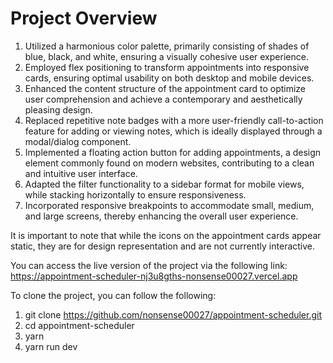 # Project Overview

1. Utilized a harmonious color palette, primarily consisting of shades of blue, black, and white, ensuring a visually cohesive user experience.
2. Employed flex positioning to transform appointments into responsive cards, ensuring optimal usability on both desktop and mobile devices.
3. Enhanced the content structure of the appointment card to optimize user comprehension and achieve a contemporary and aesthetically pleasing design.
4. Replaced repetitive note badges with a more user-friendly call-to-action feature for adding or viewing notes, which is ideally displayed through a modal/dialog component.
5. Implemented a floating action button for adding appointments, a design element commonly found on modern websites, contributing to a clean and intuitive user interface.
6. Adapted the filter functionality to a sidebar format for mobile views, while stacking horizontally to ensure responsiveness.
7. Incorporated responsive breakpoints to accommodate small, medium, and large screens, thereby enhancing the overall user experience.

It is important to note that while the icons on the appointment cards appear static, they are for design representation and are not currently interactive.

You can access the live version of the project via the following link:
https://appointment-scheduler-nj3u8gths-nonsense00027.vercel.app

To clone the project, you can follow the following:

1. git clone https://github.com/nonsense00027/appointment-scheduler.git
2. cd appointment-scheduler
3. yarn
4. yarn run dev

